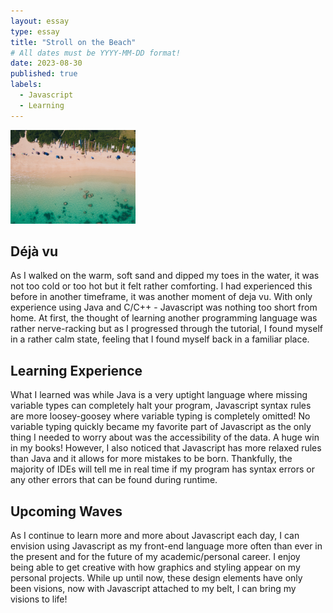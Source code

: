 ```yaml
---
layout: essay
type: essay
title: "Stroll on the Beach"
# All dates must be YYYY-MM-DD format!
date: 2023-08-30
published: true
labels:
  - Javascript
  - Learning
---
```

<img width="200px" 
     class="rounded float-start pe-4" 
     src="../img/lanikaibeach.jpg"
     alt="Topview of Lanikai Beach" >

## Déjà vu
As I walked on the warm, soft sand and dipped my toes in the water, it was not too cold or too hot but it felt rather comforting. I had experienced this before in another timeframe, it was another moment of deja vu. With only experience using Java and C/C++ - Javascript was nothing too short from home. At first, the thought of learning another programming language was rather nerve-racking but as I progressed through the tutorial, I found myself in a rather calm state, feeling that I found myself back in a familiar place.

## Learning Experience
What I learned was while Java is a very uptight language where missing variable types can completely halt your program, Javascript syntax rules are more loosey-goosey where variable typing is completely omitted! No variable typing quickly became my favorite part of Javascript as the only thing I needed to worry about was the accessibility of the data. A huge win in my books! However, I also noticed that Javascript has more relaxed rules than Java and it allows for more mistakes to be born. Thankfully, the majority of IDEs will tell me in real time if my program has syntax errors or any other errors that can be found during runtime.

## Upcoming Waves
As I continue to learn more and more about Javascript each day, I can envision using Javascript as my front-end language more often than ever in the present and for the future of my academic/personal career. I enjoy being able to get creative with how graphics and styling appear on my personal projects. While up until now, these design elements have only been visions, now with Javascript attached to my belt, I can bring my visions to life!

